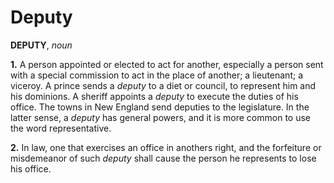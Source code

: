 # Deputy

**DEPUTY**, _noun_

**1.** A person appointed or elected to act for another, especially a person sent with a special commission to act in the place of another; a lieutenant; a viceroy. A prince sends a _deputy_ to a diet or council, to represent him and his dominions. A sheriff appoints a _deputy_ to execute the duties of his office. The towns in New England send deputies to the legislature. In the latter sense, a _deputy_ has general powers, and it is more common to use the word representative.

**2.** In law, one that exercises an office in anothers right, and the forfeiture or misdemeanor of such _deputy_ shall cause the person he represents to lose his office.